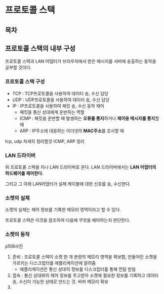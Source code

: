 # 프로토콜 스택

## 목차


## 프로토콜 스택의 내부 구성
프로토콜 스택과 LAN 어댑터가 브라우저에서 받은 메시지를 서버에 송출하는 동작을 공부할 것이다.

### 프로토콜 스택 구성
- TCP : TCP프로토콜을 사용하여 데이터 송, 수신 담당
- UDP : UDP프로토콜을 사용하여 데이터 송, 수신 담당
- IP : IP프로토콜을 사용하여 패킷 송, 수신 동작 제어
  - 패킷을 통신 상대에게 운반하는 역할
  - ICMP : 패킷을 운반할 때 발생하는 **오류를 통지**하거나 **제어용 메시지를 통지**할때
  - ARP : IP주소에 대응하는 이더넷의 **MAC주소**를 조사할 때

tcp, udp 자세히 정리할것
ICMP, ARP 정리


### LAN 드라이버
위 프로토콜 스택을 지나 LAN 드라이버로 온다.
LAN 드라이버에서는 **LAN 어댑터의 하드웨어를 제어한다.**

그리고 그 아래 LAN어댑터가 실제 케이블에 대한 신호를 송, 수신한다.


### 소켓의 실체
소켓의 실체는 제어 정보를 기록한 메모리 영역이라고 할 수 있다.

프로토콜 스택은 이것을 참조하여 다음에 무엇을 해야하는지 판단한다.

### 소켓의 동작
p108사진

1. 준비 : 프로토콜 스택이 소켓 한 개 분량의 메모리 영역을 확보함, 만들어진 소켓을 가르키는 디스크립터를 애플리케이션에 알려줌
   - 애플리케이션은 통신 상대의 정보를 디스크립터를 통해 전달 받음
2. 접속 : 통신 상대와의 제어 정보를 주고받아 소켓에 필요한 정보를 기록하고 데이터 송, 수신이 가능한 상태로 만드는 것. 버퍼 메모리 확보
3. 